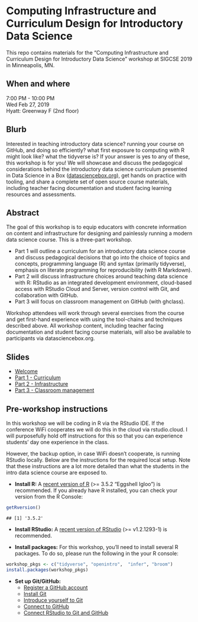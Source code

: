 
# Computing Infrastructure and Curriculum Design for Introductory Data Science

This repo contains materials for the “Computing Infrastructure and
Curriculum Design for Introductory Data Science” workshop at SIGCSE 2019
in Minneapolis, MN.

## When and where

7:00 PM - 10:00 PM  
Wed Feb 27, 2019  
Hyatt: Greenway F (2nd floor)

## Blurb

Interested in teaching introductory data science? running your course on
GitHub, and doing so efficiently? what first exposure to computing with
R might look like? what the tidyverse is? If your answer is yes to any
of these, this workshop is for you\! We will showcase and discuss the
pedagogical considerations behind the introductory data science
curriculum presented in Data Science in a Box
([datasciencebox.org](https://datasciencebox.org/)), get hands on
practice with tooling, and share a complete set of open source course
materials, including teacher facing documentation and student facing
learning resources and assessments.

## Abstract

The goal of this workshop is to equip educators with concrete
information on content and infrastructure for designing and painlessly
running a modern data science course. This is a three-part workshop.

  - Part 1 will outline a curriculum for an introductory data science
    course and discuss pedagogical decisions that go into the choice of
    topics and concepts, programming language (R) and syntax (primarily
    tidyverse), emphasis on literate programming for reproducibility
    (with R Markdown).
  - Part 2 will discuss infrastructure choices around teaching data
    science with R: RStudio as an integrated development environment,
    cloud-based access with RStudio Cloud and Server, version control
    with Git, and collaboration with GitHub.
  - Part 3 will focus on classroom management on GitHub (with ghclass).

Workshop attendees will work through several exercises from the course
and get first-hand experience with using the tool-chains and techniques
described above. All workshop content, including teacher facing
documentation and student facing course materials, will also be
available to participants via
    datasciencebox.org.

## Slides

  - [Welcome](https://mine-cetinkaya-rundel.github.io/ds-sigcse/slides/00-welcome/00-welcome.html)
  - [Part 1 -
    Curriculum](https://mine-cetinkaya-rundel.github.io/ds-sigcse/slides/01-curriculum/01-curriculum.html)
  - [Part 2 -
    Infrastructure](https://mine-cetinkaya-rundel.github.io/ds-sigcse/slides/02-infrastructure/02-infrastructure.html)
  - [Part 3 - Classroom
    management](https://mine-cetinkaya-rundel.github.io/ds-sigcse/slides/03-classroom/03-classroom.html)

## Pre-workshop instructions

In this workshop we will be coding in R via the RStudio IDE. If the
conference WiFi cooperates we will do this in the cloud via
rstudio.cloud. I will purposefully hold off instructions for this so
that you can experience students’ day one experience in the class.

However, the backup option, in case WiFi doesn’t cooperate, is running
RStudio locally. Below are the instructions for the required local
setup. Note that these instructions are a lot more detailed than what
the students in the intro data science course are exposed to.

  - **Install R:** A [recent version of R](https://cran.rstudio.com/)
    (\>= 3.5.2 “Eggshell Igloo”) is recommended. If you already have R
    installed, you can check your version from the R Console:

<!-- end list -->

``` r
getRversion()
```

    ## [1] '3.5.2'

  - **Install RStudio:** A [recent version of
    RStudio](https://www.rstudio.com/products/rstudio/download/preview/)
    (\>= v1.2.1293-1) is recommended.

  - **Install packages:** For this workshop, you’ll need to install
    several R packages. To do so, please run the following in the your R
    console:

<!-- end list -->

``` r
workshop_pkgs <- c("tidyverse", "openintro",  "infer", "broom")
install.packages(workshop_pkgs)
```

  - **Set up Git/GitHub:**
      - [Register a GitHub
        account](https://happygitwithr.com/github-acct.html)
      - [Install Git](https://happygitwithr.com/install-git.html)
      - [Introduce yourself to
        Git](https://happygitwithr.com/hello-git.html)
      - [Connect to
        GitHub](https://happygitwithr.com/push-pull-github.html)
      - [Connect RStudio to Git and
        GitHub](https://happygitwithr.com/rstudio-git-github.html)

